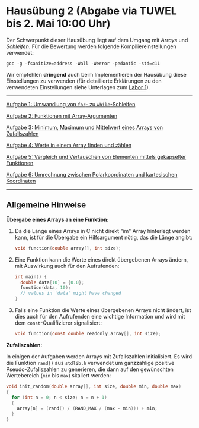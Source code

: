 # Hausübung 2 (Abgabe via TUWEL bis 2. Mai 10:00 Uhr)

Der Schwerpunkt dieser Hausübung liegt auf dem Umgang mit *Arrays* und *Schleifen*.
Für die Bewertung werden folgende Kompiliereinstellungen verwendet:
```shell
gcc -g -fsanitize=address -Wall -Werror -pedantic -std=c11
```
Wir empfehlen **dringend** auch beim Implementieren der Hausübung diese  Einstellungen zu verwenden (für detaillierte Erklärungen zu den verwendeten Einstellungen siehe Unterlagen zum [Labor 1](https://gitlab.tuwien.ac.at/360.016_programming_1/labor1]https://gitlab.tuwien.ac.at/360.016_programming_1/labor)).

---

[Aufgabe 1: Umwandlung von `for`- zu `while`-Schleifen](task1/)

[Aufgabe 2: Funktionen mit Array-Argumenten](task2/)

[Aufgabe 3: Minimum, Maximum und Mittelwert eines Arrays von Zufallszahlen](task3/)

[Aufgabe 4: Werte in einem Array finden und zählen](task4/)

[Aufgabe 5: Vergleich und Vertauschen von Elementen mittels gekapselter Funktionen](task5/)

[Aufgabe 6: Umrechnung zwischen Polarkoordinaten und kartesischen Koordinaten](task6/)             

---

## Allgemeine Hinweise

**Übergabe eines Arrays an eine Funktion:**

1. Da die Länge eines Arrays in C nicht direkt "im" Array hinterlegt werden kann, ist für die Übergabe ein Hilfsargument nötig, das die Länge angibt:
    ```c
    void function(double array[], int size);
    ``` 
2. Eine Funktion kann die Werte eines direkt übergebenen Arrays ändern, mit Auswirkung auch für den Aufrufenden:
    ```c
    int main() {
      double data[10] = {0.0};
      function(data, 10); 
      // values in 'data' might have changed 
    }
    ```
3. Falls eine Funktion die Werte eines übergebenen Arrays nicht ändert, ist dies auch für den Aufrufenden eine wichtige Information und wird mit dem `const`-Qualifizierer signalisiert:
    ```c
    void function(const double readonly_array[], int size);
    ``` 

**Zufallszahlen:**

In einigen der Aufgaben werden Arrays mit Zufallszahlen initialisiert. 
Es wird die Funktion `rand()` aus `stdlib.h` verwendet um ganzzahlige positive Pseudo-Zufallszahlen zu generieren, die dann auf den gewünschten Wertebereich (`min` bis `max`) skaliert werden:
```c
void init_random(double array[], int size, double min, double max)
{
  for (int n = 0; n < size; n = n + 1)
  {
    array[n] = (rand() / (RAND_MAX / (max - min))) + min;
  }
}
```


